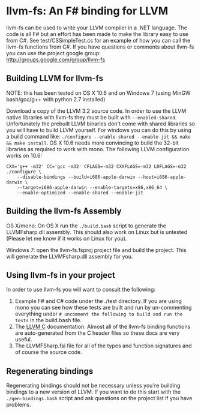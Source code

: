 # llvm-fs: An F# binding for LLVM

llvm-fs can be used to write your LLVM compiler in a .NET language. The code
is all F# but an effort has been made to make the library easy to use from
C#. See test/CSSimpleTest.cs for an example of how you can call the llvm-fs
functions from C#. If you have questions or comments about llvm-fs you can
use the project google group: http://groups.google.com/group/llvm-fs

## Building LLVM for llvm-fs

NOTE: this has been tested on OS X 10.6 and on Windows 7 (using MinGW
bash/gcc/g++ with python 2.7 installed)

Download a copy of the LLVM 3.2 source code. In order to use the LLVM native
libraries with llvm-fs they must be built with `--enabled-shared`.
Unfortunately the prebuilt LLVM binaries don't come with shared libraries so you
will have to build LLVM yourself. For windows you can do this by using a build
command like: `./configure --enable-shared --enable-jit && make && make install`.
OS X 10.6 needs more convincing to build the 32-bit libraries as required to
work with mono. The following LLVM configuration works on 10.6:

    CXX='g++ -m32' CC='gcc -m32' CFLAGS=-m32 CXXFLAGS=-m32 LDFLAGS=-m32 ./configure \
        --disable-bindings --build=i686-apple-darwin --host=i686-apple-darwin \
        --target=i686-apple-darwin --enable-targets=x86,x86_64 \
        --enable-optimized --enable-shared --enable-jit

## Building the llvm-fs Assembly

OS X/mono: On OS X run the `./build.bash` script to generate the LLVMFsharp.dll
assembly. This should also work on Linux but is untested (Please let me know if
it works on Linux for you).

Windows 7: open the llvm-fs.fsproj project file and build the project. This
will generate the LLVMFsharp.dll assembly for you.

## Using llvm-fs in your project

In order to use llvm-fs you will want to consult the following:

1. Example F# and C# code under the ./test directory. If you are using mono you
   can see how these tests are built and run by un-commenting everything under
   `# uncomment the following to build and run the tests` in the build.bash
   file.
2. The [LLVM C](http://llvm.org/doxygen/dir_ba5bdc16f452288d1429bb9e178a5965.html)
   documentation. Almost all of the llvm-fs binding functions are
   auto-generated from the C header files so these docs are very useful.
3. The LLVMFSharp.fsi file for all of the types and function signatures and
   of course the source code.

## Regenerating bindings

Regenerating bindings should not be necessary unless you're building bindings to
a new version of LLVM. If you want to do this start with the `./gen-bindings.bash`
script and ask questions on the project list if you have problems.

